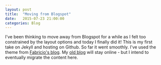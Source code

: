 ```yaml
---
layout: post
title:  "Moving from Blogspot"
date:   2015-07-23 21:00:00
categories: Blog
---
```


I've been thinking to move away from Blogspot for a while as I felt too constrained by the layout options and today I finally did it! This is my first take on Jekyll and hosting on Github. So far it went smoothly. I've used the theme from [Fabricio's blog](https://github.com/ronchifabricio/Blog). My [old blog](http://feraldeveloper.blogspot.co.uk) will stay online - but I intend to eventually migrate the content here.

